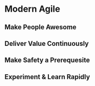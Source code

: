 # Modern Agile

## Make People Awesome

## Deliver Value Continuously

## Make Safety a Prerequesite

## Experiment & Learn Rapidly

